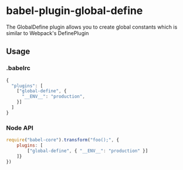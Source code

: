 # babel-plugin-global-define
The GlobalDefine plugin allows you to create global constants which is similar to Webpack's DefinePlugin

## Usage

### .babelrc
``` javascript
{
  "plugins": [
    ["global-define", {
      "__ENV__": "production",
    }]
  ]
}
```
### Node API
``` javascript
require("babel-core").transform("foo();", {
    plugins: [
        ["global-define", { "__ENV__": "production" }]
    ]}
})
```